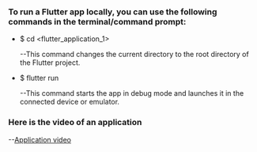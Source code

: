 ### To run a Flutter app locally, you can use the following commands in the terminal/command prompt:

- $ cd <flutter_application_1>

     --This command changes the current directory to the root directory of the Flutter project.
 
 - $ flutter run
 
     --This command starts the app in debug mode and launches it in the connected device or emulator.
   
 ### Here is the video of an application
 
   --[Application video](https://user-images.githubusercontent.com/100354001/228923700-3b79a1ef-162b-44af-83a8-ba17fd5416fe.mp4)
 
 

